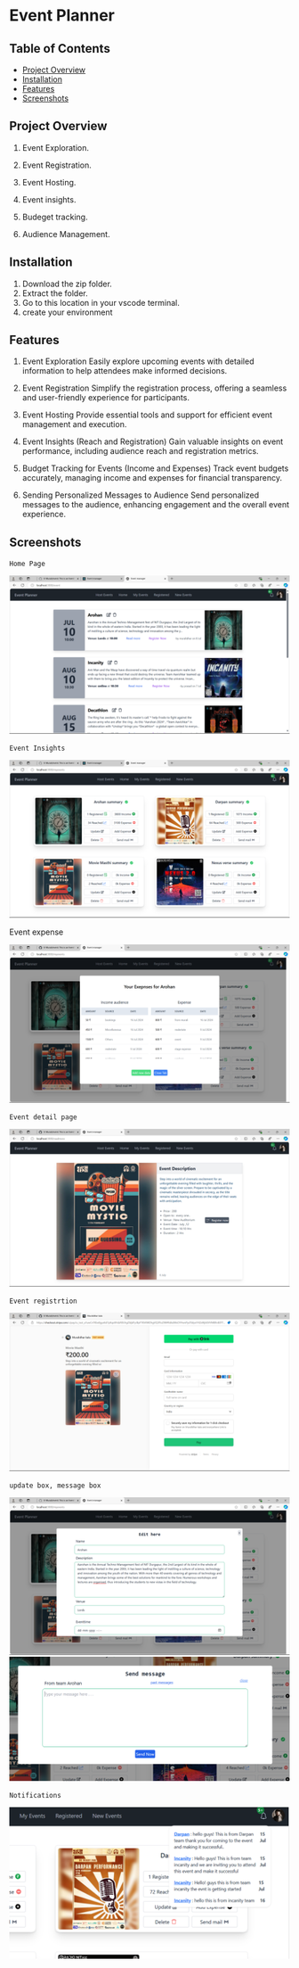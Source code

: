 # Event Planner

## Table of Contents

- [Project Overview](#project-overview)
- [Installation](#installation)
- [Features](#features)
- [Screenshots](#screenshots)

## Project Overview

1. Event Exploration.

2. Event Registration.

3. Event Hosting.

4. Event insights.

5. Budeget tracking.

6. Audience Management.

## Installation

1. Download the zip folder.
2. Extract the folder.
3. Go to this location in your vscode terminal.
4. create your environment

## Features

1. Event Exploration
   Easily explore upcoming events with detailed information to help attendees make informed decisions.

2. Event Registration
   Simplify the registration process, offering a seamless and user-friendly experience for participants.

3. Event Hosting
   Provide essential tools and support for efficient event management and execution.

4. Event Insights (Reach and Registration)
   Gain valuable insights on event performance, including audience reach and registration metrics.

5. Budget Tracking for Events (Income and Expenses)
   Track event budgets accurately, managing income and expenses for financial transparency.

6. Sending Personalized Messages to Audience
   Send personalized messages to the audience, enhancing engagement and the overall event experience.

## Screenshots

    Home Page

<img src="./src/utils/readme_images/home.png" alt="HomePage" title="home">

    Event Insights

<img src="./src/utils/readme_images/eventinsights.png" alt="CreatePostPage" title="post page">
     
   Event expense

<img src="./src/utils/readme_images/event_expenses.png" alt="CreatePostPage" title="post page">

    Event detail page

<img src="./src/utils/readme_images/event_detail.png" alt="details page" title="details page">

    Event registrtion

<img src="./src/utils/readme_images/Screenshot 2024-07-19 115432.png" alt="booking page" title="booking page">

    update box, message box

<img src="./src/utils/readme_images/Screenshot 2024-07-19 114455.png" alt="userprofile" title="userprofile">

<img src="./src/utils/readme_images/event_registration.png" alt="userprofile" title="userprofile">

    Notifications

<img src="./src/utils/readme_images/Screenshot 2024-07-19 114526.png" alt="userprofile" title="userprofile">
